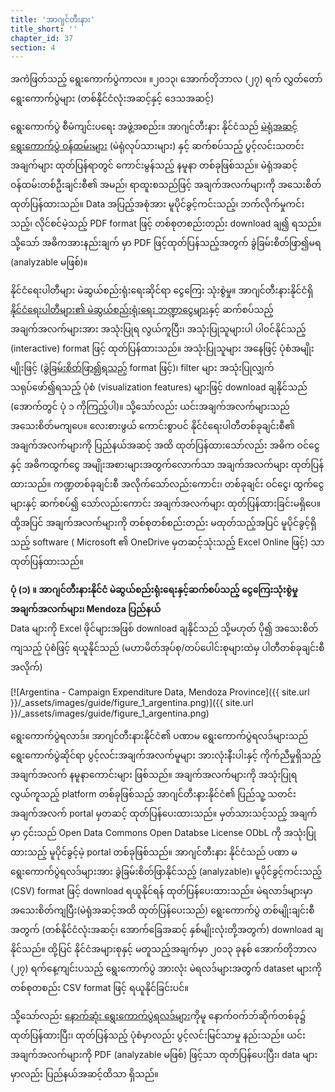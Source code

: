 ```yaml
---
title: 'အာဂျင်တီးနား'
title_short: ''
chapter_id: 37
section: 4
---
```


အကဲဖြတ်သည့် ရွေးကောက်ပွဲကာလ။ ။၂၀၁၃၊ အောက်တိုဘာလ (၂၇) ရက် လွှတ်တော် ရွေးကောက်ပွဲများ (တစ်နိုင်ငံလုံးအဆင့်နှင့် ဒေသအဆင့်)

ရွေးကောက်ပွဲ စီမံကျင်းပရေး အဖွဲ့အစည်း။ အာဂျင်တီးနား နိုင်ငံသည် [မဲရုံအဆင့် ရွေးကောက်ပွဲ ဝန်ထမ်းများ](http://www.pjn.gov.ar/cne/secelec/document/otros/2-Autoridades_de_mesa_al25102013.pdf) (မဲရုံလုပ်သားများ) နှင့် ဆက်စပ်သည့် ပွင့်လင်းသတင်းအချက်များ ထုတ်ပြန်ရာတွင် ကောင်းမွန်သည့် နမူနာ တစ်ခုဖြစ်သည်။ မဲရုံအဆင့် ဝန်ထမ်းတစ်ဦးချင်းစီ၏ အမည်၊ ရာထူးစသည်ဖြင့် အချက်အလက်များကို အသေးစိတ် ထုတ်ပြန်ထားသည်။ Data အပြည့်အစုံအား မူပိုင်ခွင့်ကင်းသည့်၊ ဘက်လိုက်မှုကင်းသည့်၊ လိုင်စင်မဲ့သည့် PDF format ဖြင့် တစ်စုတစည်းတည်း download ချ၍ ရသည်။ သို့သော် အဓိကအားနည်းချက် မှာ PDF ဖြင့်ထုတ်ပြန်သည့်အတွက် ခွဲခြမ်းစိတ်ဖြာ၍မရ (analyzable မဖြစ်)။

နိုင်ငံရေးပါတီများ မဲဆွယ်စည်းရုံးရေးဆိုင်ရာ ငွေကြေး သုံးစွဲမှု။ အာဂျင်တီးနားနိုင်ငံရှိ [နိုင်ငံရေးပါတီများ၏ မဲဆွယ်စည်းရုံးရေး ဘဏ္ဍာငွေများ](http://www.electoral.gob.ar/financiamientoconsolidado.php)နှင့် ဆက်စပ်သည့် အချက်အလက်များအား အသုံးပြုရ လွယ်ကူပြီး၊ အသုံးပြုသူများပါ ပါဝင်နိုင်သည့် (interactive) format ဖြင့် ထုတ်ပြန်ထားသည်။ အသုံးပြုသူများ အနေဖြင့် ပုံစံအမျိုးမျိုးဖြင့် ([ခွဲခြမ်းစိတ်ဖြာ၍ရသည့်](/my/guide/principles/analyzable/) format ဖြင့်)၊ filter များ အသုံးပြုလျှက် သရုပ်ဖော်၍ရသည့် ပုံစံ (visualization features) များဖြင့် download ချနိုင်သည် (အောက်တွင် ပုံ ၁ ကိုကြည့်ပါ)။ သို့သော်လည်း ယင်းအချက်အလက်များသည် အသေးစိတ်မကျပေ။ လေးစားဖွယ် ကောင်းစွာပင် နိုင်ငံရေးပါတီတစ်ခုချင်းစီ၏ အချက်အလက်များကို ပြည်နယ်အဆင့် အထိ ထုတ်ပြန်ထားသော်လည်း အဓိက ဝင်ငွေ နှင့် အဓိကထွက်ငွေ အမျိုးအစားများအတွက်လောက်သာ အချက်အလက်များ ထုတ်ပြန်ထားသည်။ ကဏ္ဍတစ်ခုချင်းစီ အလိုက်သော်လည်းကောင်း၊ တစ်ခုချင်း ဝင်ငွေ၊ ထွက်ငွေများနှင့် ဆက်စပ်၍ သော်လည်းကောင်း အချက်အလက်များ ထုတ်ပြန်ထားခြင်းမရှိပေ။ ထို့အပြင် အချက်အလက်များကို တစ်စုတစ်စည်းတည်း မထုတ်သည့်အပြင် မူပိုင်ခွင့်ရှိသည့် software ( Microsoft ၏ OneDrive မှတဆင့်သုံးသည့် Excel Online ဖြင့်) သာထုတ်ပြန်ထားသည်။

**ပုံ (၁) ။ အာဂျင်တီးနားနိုင်ငံ မဲဆွယ်စည်းရုံးရေးနှင့်ဆက်စပ်သည့် ငွေကြေးသုံးစွဲမှု အချက်အလက်များ၊ Mendoza ပြည်နယ်**  
Data များကို Excel ဖိုင်များအဖြစ် download ချနိုင်သည် သို့မဟုတ် ပို၍ အသေးစိတ်ကျသည့် ပုံစံဖြင့် ရယူနိုင်သည် (မဟာမိတ်အုပ်စု/တပ်ပေါင်းစုများထဲမှ ပါတီတစ်ခုချင်းစီအလိုက်)

[![Argentina - Campaign Expenditure Data, Mendoza Province]({{ site.url }}/\_assets/images/guide/figure_1_argentina.png)]({{ site.url }}/\_assets/images/guide/figure_1_argentina.png)

ရွေးကောက်ပွဲရလာဒ်။ အာဂျင်တီးနားနိုင်ငံ၏ ပဏာမ ရွေးကောက်ပွဲရလဒ်များသည် ရွေးကောက်ပွဲဆိုင်ရာ ပွင့်လင်းအချက်အလက်မူများ အားလုံးနီးပါးနှင့် ကိုက်ညီမှုရှိသည့် အချက်အလက် နမူနာကောင်းများ ဖြစ်သည်။ အချက်အလက်များကို အသုံးပြုရလွယ်ကူသည့် platform တစ်ခုဖြစ်သည့် အာဂျင်တီးနားနိုင်ငံ၏ ပြည်သူ့ သတင်းအချက်အလက် portal မှတဆင့် ထုတ်ပြန်ပေးထားသည်။ မှတ်သားသင့်သည့် အချက်မှာ ၄င်းသည် Open Data Commons Open Databse License ODbL ကို အသုံးပြုထားသည့် မူပိုင်ခွင့်မဲ့ portal တစ်ခုဖြစ်သည်။ အာဂျင်တီးနား နိုင်ငံသည် ပဏာ မရွေးကောက်ပွဲရလဒ်များအား ခွဲခြမ်းစိတ်ဖြာနိုင်သည့် (analyzable)၊ မူပိုင်ခွင့်ကင်းသည့် (CSV) format ဖြင့် download ရယူနိုင်ရန် ထုတ်ပြန်ပေးထားသည်။ မဲရလာဒ်များမှာ အသေးစိတ်ကျပြီး(မဲရုံအဆင့်အထိ ထုတ်ပြန်ပေးသည်) ရွေးကောက်ပွဲ တစ်မျိုးချင်းစီအတွက် (တစ်နိုင်ငံလုံးအဆင့်၊ အောက်ခြေအဆင့် နှစ်မျိုးလုံးတို့အတွက်) download ချနိုင်သည်။ ထို့ပြင် နိုင်ငံအများစုနှင့် မတူသည့်အချက်မှာ ၂၀၁၃ ခုနစ် အောက်တိုဘာလ (၂၇) ရက်နေ့ကျင်းပသည့် ရွေးကောက်ပွဲ အားလုံး မဲရလဒ်များအတွက် dataset များကို တစ်စုတစည်း CSV format ဖြင့် ရယူနိုင်ခြင်းပင်။

သို့သော်လည်း [နောက်ဆုံး ရွေးကောက်ပွဲရလဒ်များ](http://www.elecciones.gov.ar/resultados-definitivos.php)ကိုမူ နောက်ဝက်ဘ်ဆိုက်တစ်ခု၌ ထုတ်ပြန်ထားပြီး၊ ထုတ်ပြန်သည့် ပုံစံမှာလည်း ပွင့်လင်းမြင်သာမှု နည်းသည်။ ယင်းအချက်အလက်များကို PDF (analyzable မဖြစ်) ဖြင့်သာ ထုတ်ပြန်ပေးပြီး၊ data များမှာလည်း ပြည်နယ်အဆင့်ထိသာ ရှိသည်။
